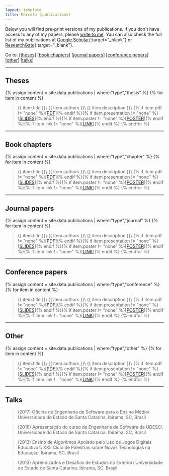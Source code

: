 ```yaml
---
layout: template
title: Marcelo (publications)
---
```


Below you will find pre-print versions of my publications. If you don't have access to any of my papers, please [write to me](index.html). You can also check the full list of my publications at [Google Scholar][scholar]{:target="_blank"} or [ResearchGate][research-gate]{:target="_blank"}.

Go to: [[theses](#theses)] [[book chapters](#book-chapters)] [[journal papers](#journal-papers)] [[conference papers](#conference-papers)] [[other](#other)] [[talks](#talks)]

***
## Theses

{% assign content = site.data.publications | where:"type","thesis" %}
{% for item in content %}
><span class="paper-title">{{ item.title }}</span>\\
<span class="paper-description">{{ item.authors }}</span>\\
<span class="paper-description">{{ item.description }}</span>\\
{% if item.pdf != "none" %}<!--
--><span class="paper-links">[<a href="/assets/publications/{{ item.pdf }}.pdf" target="_blank">PDF</a>]</span><!--
-->{% endif %}<!--
-->{% if item.presentation != "none" %}<!--
--><span class="paper-links">[<a href="/assets/publications/{{ item.presentation }}.pdf" target="_blank">SLIDES</a>]</span><!--
-->{% endif %}<!--
-->{% if item.poster != "none" %}<!--
--><span class="paper-links">[<a href="/assets/publications/{{ item.poster }}.pdf" target="_blank">POSTER</a>]</span><!--
-->{% endif %}<!--
-->{% if item.link != "none" %}<!--
--><span class="paper-links">[<a href="{{ item.link }}" target="_blank">LINK</a>]</span><!--
-->{% endif %}
{% endfor %}


***
## Book chapters

{% assign content = site.data.publications | where:"type","chapter" %}
{% for item in content %}
><span class="paper-title">{{ item.title }}</span>\\
<span class="paper-description">{{ item.authors }}</span>\\
<span class="paper-description">{{ item.description }}</span>\\
{% if item.pdf != "none" %}<!--
--><span class="paper-links">[<a href="/assets/publications/{{ item.pdf }}.pdf" target="_blank">PDF</a>]</span><!--
-->{% endif %}<!--
-->{% if item.presentation != "none" %}<!--
--><span class="paper-links">[<a href="/assets/publications/{{ item.presentation }}.pdf" target="_blank">SLIDES</a>]</span><!--
-->{% endif %}<!--
-->{% if item.poster != "none" %}<!--
--><span class="paper-links">[<a href="/assets/publications/{{ item.poster }}.pdf" target="_blank">POSTER</a>]</span><!--
-->{% endif %}<!--
-->{% if item.link != "none" %}<!--
--><span class="paper-links">[<a href="{{ item.link }}" target="_blank">LINK</a>]</span><!--
-->{% endif %}
{% endfor %}


***
## Journal papers

{% assign content = site.data.publications | where:"type","journal" %}
{% for item in content %}
><span class="paper-title">{{ item.title }}</span>\\
<span class="paper-description">{{ item.authors }}</span>\\
<span class="paper-description">{{ item.description }}</span>\\
{% if item.pdf != "none" %}<!--
--><span class="paper-links">[<a href="/assets/publications/{{ item.pdf }}.pdf" target="_blank">PDF</a>]</span><!--
-->{% endif %}<!--
-->{% if item.presentation != "none" %}<!--
--><span class="paper-links">[<a href="/assets/publications/{{ item.presentation }}.pdf" target="_blank">SLIDES</a>]</span><!--
-->{% endif %}<!--
-->{% if item.poster != "none" %}<!--
--><span class="paper-links">[<a href="/assets/publications/{{ item.poster }}.pdf" target="_blank">POSTER</a>]</span><!--
-->{% endif %}<!--
-->{% if item.link != "none" %}<!--
--><span class="paper-links">[<a href="{{ item.link }}" target="_blank">LINK</a>]</span><!--
-->{% endif %}
{% endfor %}


***
## Conference papers

{% assign content = site.data.publications | where:"type","conference" %}
{% for item in content %}
><span class="paper-title">{{ item.title }}</span>\\
<span class="paper-description">{{ item.authors }}</span>\\
<span class="paper-description">{{ item.description }}</span>\\
{% if item.pdf != "none" %}<!--
--><span class="paper-links">[<a href="/assets/publications/{{ item.pdf }}.pdf" target="_blank">PDF</a>]</span><!--
-->{% endif %}<!--
-->{% if item.presentation != "none" %}<!--
--><span class="paper-links">[<a href="/assets/publications/{{ item.presentation }}.pdf" target="_blank">SLIDES</a>]</span><!--
-->{% endif %}<!--
-->{% if item.poster != "none" %}<!--
--><span class="paper-links">[<a href="/assets/publications/{{ item.poster }}.pdf" target="_blank">POSTER</a>]</span><!--
-->{% endif %}<!--
-->{% if item.link != "none" %}<!--
--><span class="paper-links">[<a href="{{ item.link }}" target="_blank">LINK</a>]</span><!--
-->{% endif %}
{% endfor %}

***
## Other

{% assign content = site.data.publications | where:"type","other" %}
{% for item in content %}
><span class="paper-title">{{ item.title }}</span>\\
<span class="paper-description">{{ item.authors }}</span>\\
<span class="paper-description">{{ item.description }}</span>\\
{% if item.pdf != "none" %}<!--
--><span class="paper-links">[<a href="/assets/publications/{{ item.pdf }}.pdf" target="_blank">PDF</a>]</span><!--
-->{% endif %}<!--
-->{% if item.presentation != "none" %}<!--
--><span class="paper-links">[<a href="/assets/publications/{{ item.presentation }}.pdf" target="_blank">SLIDES</a>]</span><!--
-->{% endif %}<!--
-->{% if item.poster != "none" %}<!--
--><span class="paper-links">[<a href="/assets/publications/{{ item.poster }}.pdf" target="_blank">POSTER</a>]</span><!--
-->{% endif %}<!--
-->{% if item.link != "none" %}<!--
--><span class="paper-links">[<a href="{{ item.link }}" target="_blank">LINK</a>]</span><!--
-->{% endif %}
{% endfor %}

***
## Talks

> (2017) <span class="paper-title">Oficina de Engenharia de Software para o Ensino Médio</span>\\
> Universidade do Estado de Santa Catarina. Ibirama, SC, Brasil 

> (2016) <span class="paper-title">Apresentação do curso de Engenharia de Software da UDESC</span>\\
> Universidade do Estado de Santa Catarina. Ibirama, SC, Brasil

> (2013) <span class="paper-title">Ensino de Algoritmos Apoiado pelo Uso de Jogos Digitais Educativos</span>\\
> XXII Ciclo de Palestras sobre Novas Tecnologias na Educação. Ibirama, SC, Brasil

> (2013) <span class="paper-title">Aprendizados e Desafios de Estudos no Exterior</span>\\
> Universidade do Estado de Santa Catarina. Ibirama, SC, Brasil

[scholar]: https://scholar.google.com.br/citations?user=Mwsvl0MAAAAJ&hl=pt-BR
[research-gate]: https://www.researchgate.net/profile/Marcelo_De_Souza5
